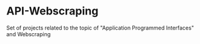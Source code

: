 # API-Webscraping
Set of projects related to the topic of "Application Programmed Interfaces" and Webscraping
